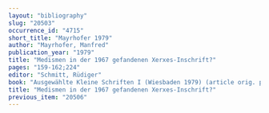 ```yaml
---
layout: "bibliography"
slug: "20503"
occurrence_id: "4715"
short_title: "Mayrhofer 1979"
author: "Mayrhofer, Manfred"
publication_year: "1979"
title: "Medismen in der 1967 gefandenen Xerxes-Inschrift?"
pages: "159-162;224"
editor: "Schmitt, Rüdiger"
book: "Ausgewählte Kleine Schriften I (Wiesbaden 1979) (article orig. publ. in Linguistica 13 (Ljubljana 1973), 97-101)."
title: "Medismen in der 1967 gefandenen Xerxes-Inschrift?"
previous_item: "20506"
---
```


